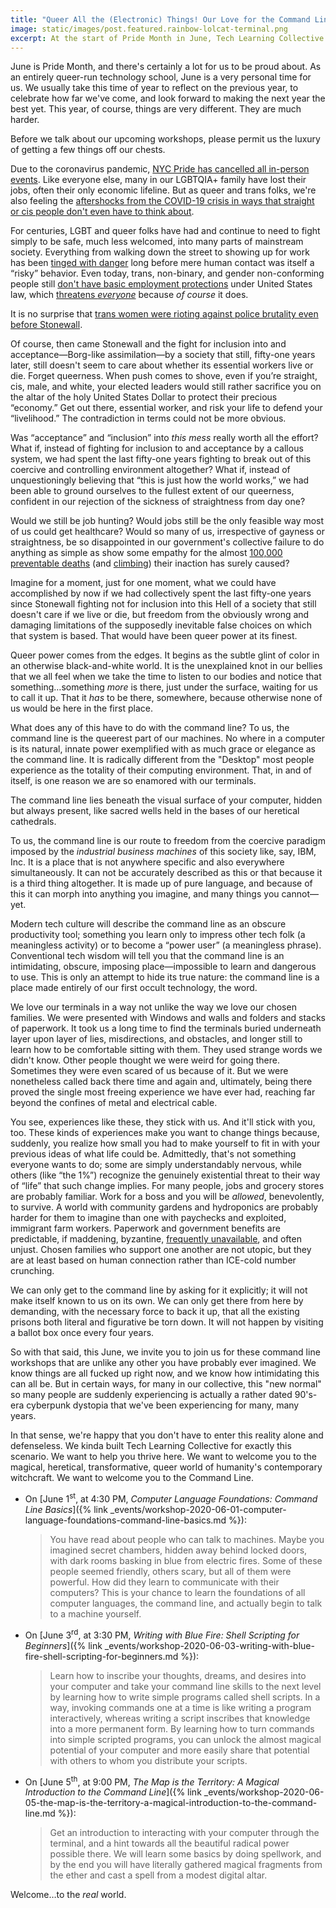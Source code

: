 ```yaml
---
title: "Queer All the (Electronic) Things! Our Love for the Command Line"
image: static/images/post.featured.rainbow-lolcat-terminal.png
excerpt: At the start of Pride Month in June, Tech Learning Collective is celebrating in the way queer hackers do best. We're dedicating the first week of June as Command Line Interface (CLI) Week and hosting workshops all about breaking free from the hegemonic, oppressive, coercive, and limiting environment of the "Desktop" and its employment-centric office job metaphor for computing. Join us for any of these command line workshops throughout the week to help us bring down bullshit jobs and paperwork-fetishizing bureaucracies and uplift the inherent freedom and power in linguistic creativity and our ability to queer all the (electronic) things!
---
```


June is Pride Month, and there's certainly a lot for us to be proud about. As an entirely queer-run technology school, June is a very personal time for us. We usually take this time of year to reflect on the previous year, to celebrate how far we've come, and look forward to making the next year the best yet. This year, of course, things are very different. They are much harder.

Before we talk about our upcoming workshops, please permit us the luxury of getting a few things off our chests.

Due to the coronavirus pandemic, [NYC Pride has cancelled all in-person events](https://nyc-pride.s3.amazonaws.com/uploads/Press+Release+04.20.2020.pdf). Like everyone else, many in our LGBTQIA+ family have lost their jobs, often their only economic lifeline. But as queer and trans folks, we're also feeling the [aftershocks from the COVID-19 crisis in ways that straight or cis people don't even have to think about](https://www.newsweek.com/trans-transgender-coronavirus-pandemic-covid-19-youth-students-trevor-project-1493527).

For centuries, LGBT and queer folks have had and continue to need to fight simply to be safe, much less welcomed, into many parts of mainstream society. Everything from walking down the street to showing up for work has been [tinged with danger](https://www.papermag.com/nomi-ruiz-trans-women-2645743817.html) long before mere human contact was itself a &ldquo;risky&rdquo; behavior. Even today, trans, non-binary, and gender non-conforming people still [don't have basic employment protections](https://www.theatlantic.com/politics/archive/2016/08/in-michigan-its-totally-legal-to-fire-trans-people-for-their-gender-identity/496559/) under United States law, which [threatens *everyone*](https://www.nbcnews.com/think/opinion/trump-s-fight-make-transgender-discrimination-legal-may-make-sex-ncna1044026) because *of course* it does.

It is no surprise that [trans women were rioting against police brutality even before Stonewall](https://www.usatoday.com/story/opinion/voices/2019/06/24/pride-month-black-transgender-women-stonewall-marsha-p-johnson/1478200001/).

Of course, then came Stonewall and the fight for inclusion into and acceptance&mdash;Borg-like assimilation&mdash;by a society that still, fifty-one years later, still doesn't seem to care about whether its essential workers live or die. Forget queerness. When push comes to shove, even if you&rsquo;re straight, cis, male, and white, your elected leaders would still rather sacrifice you on the altar of the holy United States Dollar to protect their precious &ldquo;economy.&rdquo; Get out there, essential worker, and risk your life to defend your &ldquo;livelihood.&rdquo; The contradiction in terms could not be more obvious.

Was &ldquo;acceptance&rdquo; and &ldquo;inclusion&rdquo; into *this mess* really worth all the effort? What if, instead of fighting for inclusion to and acceptance by a callous system, we had spent the last fifty-one years fighting to break out of this coercive and controlling environment altogether? What if, instead of unquestioningly believing that &ldquo;this is just how the world works,&rdquo; we had been able to ground ourselves to the fullest extent of our queerness, confident in our rejection of the sickness of straightness from day one?

Would we still be job hunting? Would jobs still be the only feasible way most of us could get healthcare? Would so many of us, irrespective of gayness or straightness, be so disappointed in our government's collective failure to do anything as simple as show some empathy for the almost [100,000 preventable deaths](https://www.coronatracker.com/country/united-states/) (and [climbing](https://trumpdeathclock.com/)) their inaction has surely caused?

Imagine for a moment, just for one moment, what we could have accomplished by now if we had collectively spent the last fifty-one years since Stonewall fighting not for inclusion into this Hell of a society that still doesn't care if we live or die, but freedom from the obviously wrong and damaging limitations of the supposedly inevitable false choices on which that system is based. That would have been queer power at its finest.

Queer power comes from the edges. It begins as the subtle glint of color in an otherwise black-and-white world. It is the unexplained knot in our bellies that we all feel when we take the time to listen to our bodies and notice that something&hellip;something *more* is there, just under the surface, waiting for us to call it up. That it *has* to be there, somewhere, because otherwise none of us would be here in the first place.

What does any of this have to do with the command line? To us, the command line is the queerest part of our machines. No where in a computer is its natural, innate power exemplified with as much grace or elegance as the command line. It is radically different from the "Desktop" most people experience as the totality of their computing environment. That, in and of itself, is one reason we are so enamored with our terminals.

The command line lies beneath the visual surface of your computer, hidden but always present, like sacred wells held in the bases of our heretical cathedrals.

To us, the command line is our route to freedom from the coercive paradigm imposed by the *industrial business machines* of this society like, say, IBM, Inc. It is a place that is not anywhere specific and also everywhere simultaneously. It can not be accurately described as this or that because it is a third thing altogether. It is made up of pure language, and because of this it can morph into anything you imagine, and many things you cannot&mdash;yet.

Modern tech culture will describe the command line as an obscure productivity tool; something you learn only to impress other tech folk (a meaningless activity) or to become a &ldquo;power user&rdquo; (a meaningless phrase). Conventional tech wisdom will tell you that the command line is an intimidating, obscure, imposing place&mdash;impossible to learn and dangerous to use. This is only an attempt to hide its true nature: the command line is a place made entirely of our first occult technology, the word.

We love our terminals in a way not unlike the way we love our chosen families. We were presented with Windows and walls and folders and stacks of paperwork. It took us a long time to find the terminals buried underneath layer upon layer of lies, misdirections, and obstacles, and longer still to learn how to be comfortable sitting with them. They used strange words we didn't know. Other people thought we were weird for going there. Sometimes they were even scared of us because of it. But we were nonetheless called back there time and again and, ultimately, being there proved the single most freeing experience we have ever had, reaching far beyond the confines of metal and electrical cable.

You see, experiences like these, they stick with us. And it'll stick with you, too. These kinds of experiences make you want to change things because, suddenly, you realize how small you had to make yourself to fit in with your previous ideas of what life could be. Admittedly, that's not something everyone wants to do; some are simply understandably nervous, while others (like &ldquo;the 1%&rdquo;) recognize the genuinely existential threat to their way of &ldquo;life&rdquo; that such change implies. For many people, jobs and grocery stores are probably familiar. Work for a boss and you will be *allowed*, benevolently, to survive. A world with community gardens and hydroponics are probably harder for them to imagine than one with paychecks and exploited, immigrant farm workers. Paperwork and government benefits are predictable, if maddening, byzantine, [frequently unavailable](https://gothamist.com/news/coronavirus-unemployment-benefits-in-ny-is-still-a-kafkaesque-mess), and often unjust. Chosen families who support one another are not utopic, but they are at least based on human connection rather than ICE-cold number crunching.

We can only get to the command line by asking for it explicitly; it will not make itself known to us on its own. We can only get there from here by demanding, with the necessary force to back it up, that all the existing prisons both literal and figurative be torn down. It will not happen by visiting a ballot box once every four years.

So with that said, this June, we invite you to join us for these command line workshops that are unlike any other you have probably ever imagined. We know things are all fucked up right now, and we know how intimidating this can all be. But in certain ways, for many in our collective, this "new normal" so many people are suddenly experiencing is actually a rather dated 90's-era cyberpunk dystopia that we've been experiencing for many, many years.

In that sense, we're happy that you don't have to enter this reality alone and defenseless. We kinda built Tech Learning Collective for exactly this scenario. We want to help you thrive here. We want to welcome you to the magical, heretical, transformative, queer world of humanity's contemporary witchcraft. We want to welcome you to the Command Line.

* On [June 1<sup>st</sup>, at 4:30 PM, *Computer Language Foundations: Command Line Basics*]({% link _events/workshop-2020-06-01-computer-language-foundations-command-line-basics.md %}):
    > You have read about people who can talk to machines. Maybe you imagined secret chambers, hidden away behind locked doors, with dark rooms basking in blue from electric fires. Some of these people seemed friendly, others scary, but all of them were powerful. How did they learn to communicate with their computers? This is your chance to learn the foundations of all computer languages, the command line, and actually begin to talk to a machine yourself.
* On [June 3<sup>rd</sup>, at 3:30 PM, *Writing with Blue Fire: Shell Scripting for Beginners*]({% link _events/workshop-2020-06-03-writing-with-blue-fire-shell-scripting-for-beginners.md %}):
    > Learn how to inscribe your thoughts, dreams, and desires into your computer and take your command line skills to the next level by learning how to write simple programs called shell scripts. In a way, invoking commands one at a time is like writing a program interactively, whereas writing a script inscribes that knowledge into a more permanent form. By learning how to turn commands into simple scripted programs, you can unlock the almost magical potential of your computer and more easily share that potential with others to whom you distribute your scripts.
* On [June 5<sup>th</sup>, at 9:00 PM, *The Map is the Territory: A Magical Introduction to the Command Line*]({% link _events/workshop-2020-06-05-the-map-is-the-territory-a-magical-introduction-to-the-command-line.md %}):
    > Get an introduction to interacting with your computer through the terminal, and a hint towards all the beautiful radical power possible there. We will learn some basics by doing spellwork, and by the end you will have literally gathered magical fragments from the ether and cast a spell from a modest digital altar.

Welcome&hellip;to the *real* world.

